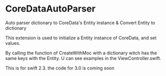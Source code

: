 # CoreDataAutoParser
Auto parser dictionary to CoreData's Entity instance &amp; Convert Entity to dictionary

This extension is used to initialize a Entity instance of CoreData, and set values.

By calling the function of CreateWithMoc with a dictionary witch has the same keys with the Entity. U can see examples in the ViewController.swift.

This is for swift 2.3. the code for 3.0 is coming soon
